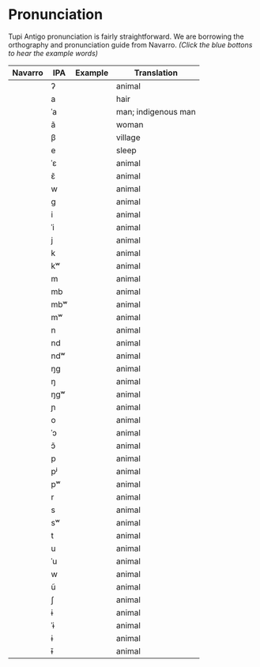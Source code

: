 # Pronunciation

Tupi Antigo pronunciation is fairly straightforward. We are borrowing the orthography and pronunciation guide from Navarro. _(Click the blue bottons to hear the example words)_

| Navarro | IPA | Example | Translation |
| ------- | --- | ------- | ----------- |
| <sound sound="'" />   | ʔ       | <root type="noun"  root="so'o" /> | animal |
| <sound sound="a" />   | a       | <root type="noun" root="'aba" /> | hair |
| <sound sound="á" />   | ˈa      | <root type="noun" root="abá" /> | man; indigenous man |
| <sound sound="ã" />   | ã       | <root type="noun"  root="kunhã" /> | woman |
| <sound sound="b" />   | β       | <root type="noun" entryNumber=1 root="taba" /> | village |
| <sound sound="e" />   | e       | <root root="ker" /> | sleep |
| <sound sound="é" />   | ˈɛ      | <root root="so'o" /> | animal |
| <sound sound="ẽ" />   | ɛ̃      | <root root="so'o" /> | animal |
| <sound sound="g" />   | w       | <root root="so'o" /> | animal |
| <sound sound="gû" />  | g       | <root root="so'o" /> | animal |
| <sound sound="i" />   | i       | <root root="so'o" /> | animal |
| <sound sound="í" />   | ˈi      | <root root="so'o" /> | animal |
| <sound sound="î" />   | j       | <root root="so'o" /> | animal |
| <sound sound="k" />   | k       | <root root="so'o" /> | animal |
| <sound sound="kû" />  | kʷ      | <root root="so'o" /> | animal |
| <sound sound="m" />   | m       | <root root="so'o" /> | animal |
| <sound sound="mb" />  | mb      | <root root="so'o" /> | animal |
| <sound sound="mbû" /> | mbʷ     | <root root="so'o" /> | animal |
| <sound sound="mû" />  | mʷ      | <root root="so'o" /> | animal |
| <sound sound="n" />   | n       | <root root="so'o" /> | animal |
| <sound sound="nd" />  | nd      | <root root="so'o" /> | animal |
| <sound sound="ndû" /> | ndʷ     | <root root="so'o" /> | animal |
| <sound sound="ng" />  | ŋɡ      | <root root="so'o" /> | animal |
| <sound sound="ng" />  | ŋ       | <root root="so'o" /> | animal |
| <sound sound="ngû" /> | ŋɡʷ     | <root root="so'o" /> | animal |
| <sound sound="nh" />  | ɲ       | <root root="so'o" /> | animal |
| <sound sound="o" />   | o       | <root root="so'o" /> | animal |
| <sound sound="ó" />   | ˈɔ      | <root root="so'o" /> | animal |
| <sound sound="õ" />   | ɔ̃      | <root root="so'o" /> | animal |
| <sound sound="p" />   | p       | <root root="so'o" /> | animal |
| <sound sound="pî" />  | pʲ      | <root root="so'o" /> | animal |
| <sound sound="pû" />  | pʷ      | <root root="so'o" /> | animal |
| <sound sound="r" />   | r       | <root root="so'o" /> | animal |
| <sound sound="s" />   | s       | <root root="so'o" /> | animal |
| <sound sound="sû" />  | sʷ      | <root root="so'o" /> | animal |
| <sound sound="t" />   | t       | <root root="so'o" /> | animal |
| <sound sound="u" />   | u       | <root root="so'o" /> | animal |
| <sound sound="ú" />   | ˈu      | <root root="so'o" /> | animal |
| <sound sound="û" />   | w       | <root root="so'o" /> | animal |
| <sound sound="ũ" />   | ũ       | <root root="so'o" /> | animal |
| <sound sound="x" />   | ʃ       | <root root="so'o" /> | animal |
| <sound sound="y" />   | ɨ       | <root root="so'o" /> | animal |
| <sound sound="ý" />   | ˈɨ      | <root root="so'o" /> | animal |
| <sound sound="ŷ" />   | ɨ       | <root root="so'o" /> | animal |
| <sound sound="ỹ" />   | ɨ̃      | <root root="so'o" /> | animal |

